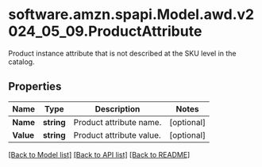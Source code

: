 # software.amzn.spapi.Model.awd.v2024_05_09.ProductAttribute
Product instance attribute that is not described at the SKU level in the catalog.

## Properties

Name | Type | Description | Notes
------------ | ------------- | ------------- | -------------
**Name** | **string** | Product attribute name. | [optional] 
**Value** | **string** | Product attribute value. | [optional] 

[[Back to Model list]](../README.md#documentation-for-models) [[Back to API list]](../README.md#documentation-for-api-endpoints) [[Back to README]](../README.md)

